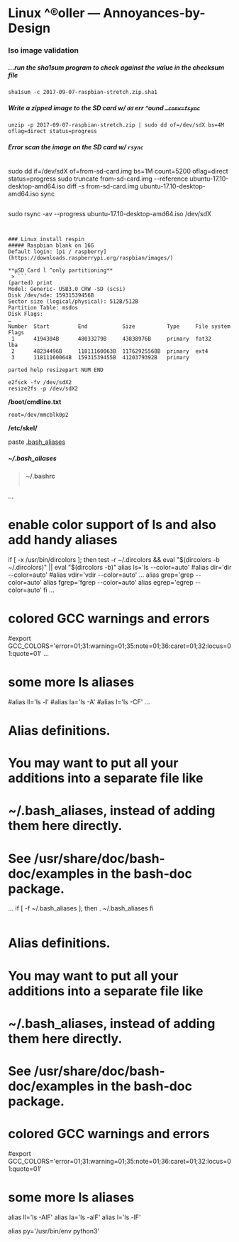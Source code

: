 # Linux ^®oller — Annoyances-by-Design
### Iso image validation
##### …run the sha1sum program to check against the value in the checksum file
```
sha1sum -c 2017-09-07-raspbian-stretch.zip.sha1
```

##### Write a zipped image to the SD card w/ `dd` err ^ound ~~`…conv=fsync`~~
```
unzip -p 2017-09-07-raspbian-stretch.zip | sudo dd of=/dev/sdX bs=4M oflag=direct status=progress
```

##### Error scan the image on the SD card w/ `rsync`
> ```
sudo dd if=/dev/sdX of=from-sd-card.img bs=1M count=5200 oflag=direct status=progress
sudo truncate from-sd-card.img --reference ubuntu-17.10-desktop-amd64.iso
diff -s from-sd-card.img ubuntu-17.10-desktop-amd64.iso
sync
```

```
sudo rsync -av --progress ubuntu-17.10-desktop-amd64.iso /dev/sdX
```


### Linux install respin
##### Raspbian blank on 16G
Default login: [pi / raspberry](https://downloads.raspberrypi.org/raspbian/images/)

**µSD Card l ^only partitioning**
 > ```
(parted) print                                                            
Model: Generic- USB3.0 CRW -SD (scsi)
Disk /dev/sde: 15931539456B
Sector size (logical/physical): 512B/512B
Partition Table: msdos
Disk Flags: 
…
Number  Start         End           Size          Type     File system  Flags
 1      4194304B      48033279B     43838976B     primary  fat32        lba
 2      48234496B     11811160063B  11762925568B  primary  ext4
 3      11811160064B  15931539455B  4120379392B   primary
```

```
parted help resizepart NUM END
```

```
e2fsck -fv /dev/sdX2
resize2fs -p /dev/sdX2
```

**/boot/cmdline.txt**
```
root=/dev/mmcblk0p2
```

**/etc/skel/**

paste [.bash_aliases][shell-bashAliases]


[shell-bashAliases]: #bash_aliases


##### ~/.bash_aliases
> **~/.bashrc**
> ```
…
# enable color support of ls and also add handy aliases
if [ -x /usr/bin/dircolors ]; then
    test -r ~/.dircolors && eval "$(dircolors -b ~/.dircolors)" || eval "$(dircolors -b)"
    alias ls='ls --color=auto'
    #alias dir='dir --color=auto'
    #alias vdir='vdir --color=auto'
…
    alias grep='grep --color=auto'
    alias fgrep='fgrep --color=auto'
    alias egrep='egrep --color=auto'
fi
…
# colored GCC warnings and errors
#export GCC_COLORS='error=01;31:warning=01;35:note=01;36:caret=01;32:locus=01:quote=01'
…
# some more ls aliases
#alias ll='ls -l'
#alias la='ls -A'
#alias l='ls -CF'
…
# Alias definitions.
# You may want to put all your additions into a separate file like
# ~/.bash_aliases, instead of adding them here directly.
# See /usr/share/doc/bash-doc/examples in the bash-doc package.
…
if [ -f ~/.bash_aliases ]; then
    . ~/.bash_aliases
fi
```

```
# Alias definitions.
# You may want to put all your additions into a separate file like
# ~/.bash_aliases, instead of adding them here directly.
# See /usr/share/doc/bash-doc/examples in the bash-doc package.

# colored GCC warnings and errors
#export GCC_COLORS='error=01;31:warning=01;35:note=01;36:caret=01;32:locus=01:quote=01'

# some more ls aliases
alias ll='ls -AlF'
alias la='ls -alF'
alias l='ls -lF'

alias py='/usr/bin/env python3'
```

